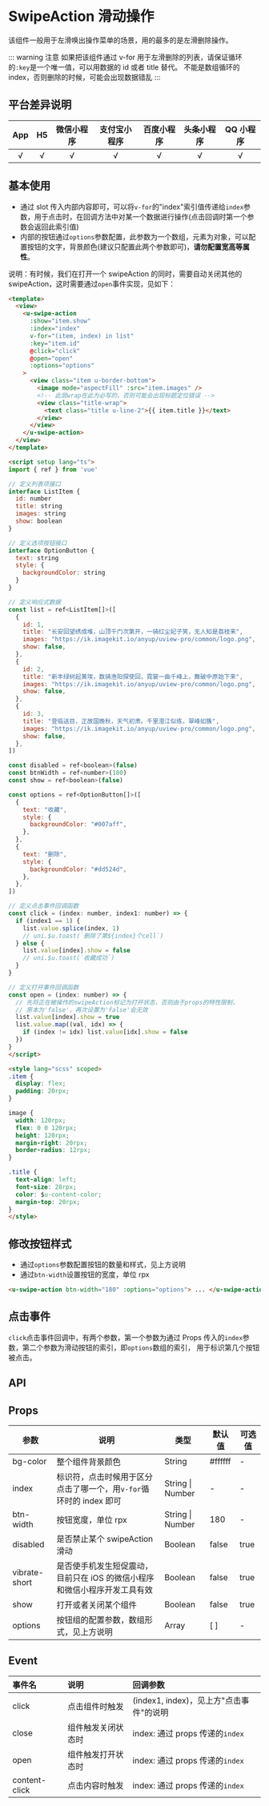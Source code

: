 # SwipeAction 滑动操作 <to-api/>

<demo-model url="/pages/componentsB/swipeAction/index"></demo-model>

该组件一般用于左滑唤出操作菜单的场景，用的最多的是左滑删除操作。

::: warning 注意
如果把该组件通过 v-for 用于左滑删除的列表，请保证循环的`:key`是一个唯一值，可以用数据的 id 或者 title 替代。
不能是数组循环的 index，否则删除的时候，可能会出现数据错乱
:::

## 平台差异说明

| App | H5  | 微信小程序 | 支付宝小程序 | 百度小程序 | 头条小程序 | QQ 小程序 |
| :-: | :-: | :--------: | :----------: | :--------: | :--------: | :-------: |
|  √  |  √  |     √      |      √       |     √      |     √      |     √     |

## 基本使用

- 通过 slot 传入内部内容即可，可以将`v-for`的"index"索引值传递给`index`参数，用于点击时，在回调方法中对某一个数据进行操作(点击回调时第一个参数会返回此索引值)
- 内部的按钮通过`options`参数配置，此参数为一个数组，元素为对象，可以配置按钮的文字，背景颜色(建议只配置此两个参数即可)，**请勿配置宽高等属性**。

说明：有时候，我们在打开一个 swipeAction 的同时，需要自动关闭其他的 swipeAction，这时需要通过`open`事件实现，见如下：

```html
<template>
  <view>
    <u-swipe-action
      :show="item.show"
      :index="index"
      v-for="(item, index) in list"
      :key="item.id"
      @click="click"
      @open="open"
      :options="options"
    >
      <view class="item u-border-bottom">
        <image mode="aspectFill" :src="item.images" />
        <!-- 此层wrap在此为必写的，否则可能会出现标题定位错误 -->
        <view class="title-wrap">
          <text class="title u-line-2">{{ item.title }}</text>
        </view>
      </view>
    </u-swipe-action>
  </view>
</template>

<script setup lang="ts">
import { ref } from 'vue'

// 定义列表项接口
interface ListItem {
  id: number
  title: string
  images: string
  show: boolean
}

// 定义选项按钮接口
interface OptionButton {
  text: string
  style: {
    backgroundColor: string
  }
}

// 定义响应式数据
const list = ref<ListItem[]>([
  {
    id: 1,
    title: "长安回望绣成堆，山顶千门次第开，一骑红尘妃子笑，无人知是荔枝来",
    images: "https://ik.imagekit.io/anyup/uview-pro/common/logo.png",
    show: false,
  },
  {
    id: 2,
    title: "新丰绿树起黄埃，数骑渔阳探使回，霓裳一曲千峰上，舞破中原始下来",
    images: "https://ik.imagekit.io/anyup/uview-pro/common/logo.png",
    show: false,
  },
  {
    id: 3,
    title: "登临送目，正故国晚秋，天气初肃。千里澄江似练，翠峰如簇",
    images: "https://ik.imagekit.io/anyup/uview-pro/common/logo.png",
    show: false,
  },
])

const disabled = ref<boolean>(false)
const btnWidth = ref<number>(180)
const show = ref<boolean>(false)

const options = ref<OptionButton[]>([
  {
    text: "收藏",
    style: {
      backgroundColor: "#007aff",
    },
  },
  {
    text: "删除",
    style: {
      backgroundColor: "#dd524d",
    },
  },
])

// 定义点击事件回调函数
const click = (index: number, index1: number) => {
  if (index1 == 1) {
    list.value.splice(index, 1)
    // uni.$u.toast(`删除了第${index}个cell`)
  } else {
    list.value[index].show = false
    // uni.$u.toast(`收藏成功`)
  }
}

// 定义打开事件回调函数
const open = (index: number) => {
  // 先将正在被操作的swipeAction标记为打开状态，否则由于props的特性限制，
  // 原本为'false'，再次设置为'false'会无效
  list.value[index].show = true
  list.value.map((val, idx) => {
    if (index != idx) list.value[idx].show = false
  })
}
</script>

<style lang="scss" scoped>
.item {
  display: flex;
  padding: 20rpx;
}

image {
  width: 120rpx;
  flex: 0 0 120rpx;
  height: 120rpx;
  margin-right: 20rpx;
  border-radius: 12rpx;
}

.title {
  text-align: left;
  font-size: 28rpx;
  color: $u-content-color;
  margin-top: 20rpx;
}
</style>
```

## 修改按钮样式

- 通过`options`参数配置按钮的数量和样式，见上方说明
- 通过`btn-width`设置按钮的宽度，单位 rpx

```html
<u-swipe-action btn-width="180" :options="options"> ... </u-swipe-action>
```

## 点击事件

`click`点击事件回调中，有两个参数，第一个参数为通过 Props 传入的`index`参数，第二个参数为滑动按钮的索引，即`options`数组的索引，
用于标识第几个按钮被点击。

## API

## Props

| 参数          | 说明                                                                      | 类型             | 默认值  | 可选值 |
| ------------- | ------------------------------------------------------------------------- | ---------------- | ------- | ------ |
| bg-color      | 整个组件背景颜色                                                          | String           | #ffffff | -      |
| index         | 标识符，点击时候用于区分点击了哪一个，用`v-for`循环时的 index 即可        | String \| Number | -       | -      |
| btn-width     | 按钮宽度，单位 rpx                                                        | String \| Number | 180     | -      |
| disabled      | 是否禁止某个 swipeAction 滑动                                             | Boolean          | false   | true   |
| vibrate-short | 是否使手机发生短促震动，目前只在 iOS 的微信小程序和微信小程序开发工具有效 | Boolean          | false   | true   |
| show          | 打开或者关闭某个组件                                                      | Boolean          | false   | true   |
| options       | 按钮组的配置参数，数组形式，见上方说明                                    | Array            | [ ]     | -      |

## Event

| 事件名        | 说明               | 回调参数                                |
| :------------ | :----------------- | :-------------------------------------- |
| click         | 点击组件时触发     | (index1, index)，见上方"点击事件"的说明 |
| close         | 组件触发关闭状态时 | index: 通过 props 传递的`index`         |
| open          | 组件触发打开状态时 | index: 通过 props 传递的`index`         |
| content-click | 点击内容时触发     | index: 通过 props 传递的`index`         |
